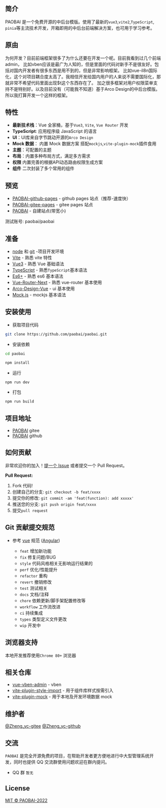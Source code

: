 ## 简介

PAOBAI 是一个免费开源的中后台模版。使用了最新的`vue3`,`vite2`,`TypeScript`, `pinia`等主流技术开发，开箱即用的中后台前端解决方案，也可用于学习参考。

## 原由
为何开发？目前前端框架很多了为什么还要在开发一个呢。目前我看到过几个前端admin，
比如vben应该是最广为人知的，但是里面的代码对新手不是很友好。包括对国内开发者有很多东西是用不到的，但是非常影响框架。
比如vue-il8n国际化，这个对项目耦合度太高了。我相信开发给国内用户的人来说不需要国际化，那就非常不希望代码里面出现$t这个东西存在了。
加之很多框架对用户权限菜单支持不是特别好。以及目前没有（可能我不知道）基于Arco Design的中后台模版。所以我打算开发一个这样的框架。
## 特性

- **最新技术栈**：Vue 全家桶，基于`Vue3`, `Vite`, `Vue Router` 开发
- **TypeScript**: 应用程序级 JavaScript 的语言
- **UI**：UI库来自字节跳动开源的`Arco Design`
- **Mock 数据**： 内置 Mock 数据方案 搭配`mockjs`,`vite-plugin-mock`插件食用
- **主题**：可配置的主题
- **布局**：内置多种布局方式，满足多方需求
- **权限** 内置完善的根据API动态路由权限生成方案
- **组件** 二次封装了多个常用的组件

## 预览

- [PAOBAI-github-pages](https://paobai.github.io/paobai) - github pages 站点（推荐-速度快）
- [PAOBAI-gitee-pages](https://zheng_yc.gitee.io/paobai) - gitee pages 站点
- [PAOBAI](http://110.40.186.235/) - 自建站点(带宽小)

测试账号: paobai/paobai

## 准备

- [node](http://nodejs.org/) 和 [git](https://git-scm.com/) -项目开发环境
- [Vite](https://vitejs.dev/) - 熟悉 vite 特性
- [Vue3](https://v3.vuejs.org/) - 熟悉 Vue 基础语法
- [TypeScript](https://www.typescriptlang.org/) - 熟悉`TypeScript`基本语法
- [Es6+](http://es6.ruanyifeng.com/) - 熟悉 es6 基本语法
- [Vue-Router-Next](https://next.router.vuejs.org/) - 熟悉 vue-router 基本使用
- [Arco-Design-Vue](https://arco.design/vue/docs/start) - ui 基本使用
- [Mock.js](https://github.com/nuysoft/Mock) - mockjs 基本语法


## 安装使用

- 获取项目代码

```bash
git clone https://github.com/paobai/paobai.git
```

- 安装依赖

```bash
cd paobai

npm install
```

- 运行

```bash
npm run dev
```

- 打包

```bash
npm run build
```

## 项目地址

- [PAOBAI](https://gitee.com/zheng_yc/paobai) gitee
- [PAOBAI](https://github.com/paobai/paobai) github

## 如何贡献

非常欢迎你的加入！[提一个 Issue](https://github.com/paobai/paobai/issues) 或者提交一个 Pull Request。

**Pull Request:**

1. Fork 代码!
2. 创建自己的分支: `git checkout -b feat/xxxx`
3. 提交你的修改: `git commit -am 'feat(function): add xxxxx'`
4. 推送您的分支: `git push origin feat/xxxx`
5. 提交`pull request`

## Git 贡献提交规范

- 参考 [vue](https://github.com/vuejs/vue/blob/dev/.github/COMMIT_CONVENTION.md) 规范 ([Angular](https://github.com/conventional-changelog/conventional-changelog/tree/master/packages/conventional-changelog-angular))

    - `feat` 增加新功能
    - `fix` 修复问题/BUG
    - `style` 代码风格相关无影响运行结果的
    - `perf` 优化/性能提升
    - `refactor` 重构
    - `revert` 撤销修改
    - `test` 测试相关
    - `docs` 文档/注释
    - `chore` 依赖更新/脚手架配置修改等
    - `workflow` 工作流改进
    - `ci` 持续集成
    - `types` 类型定义文件更改
    - `wip` 开发中

## 浏览器支持

本地开发推荐使用`Chrome 80+` 浏览器

## 相关仓库
- [vue-vben-admin](https://github.com/anncwb/vue-vben-admin) - vben
- [vite-plugin-style-import](https://github.com/anncwb/vite-plugin-style-import) - 用于组件库样式按需引入
- [vite-plugin-mock](https://github.com/anncwb/vite-plugin-mock) - 用于本地及开发环境数据 mock

## 维护者

[@Zheng_yc-gitee](https://gitee.com/zheng_yc)
[@Zheng_yc-github](https://github.com/paobai)

## 交流

`PAOBAI` 是完全开源免费的项目，在帮助开发者更方便地进行中大型管理系统开发，同时也提供 QQ 交流群使用问题欢迎在群内提问。

- QQ 群 `暂无`

## License

[MIT © PAOBAI-2022](./LICENSE)
